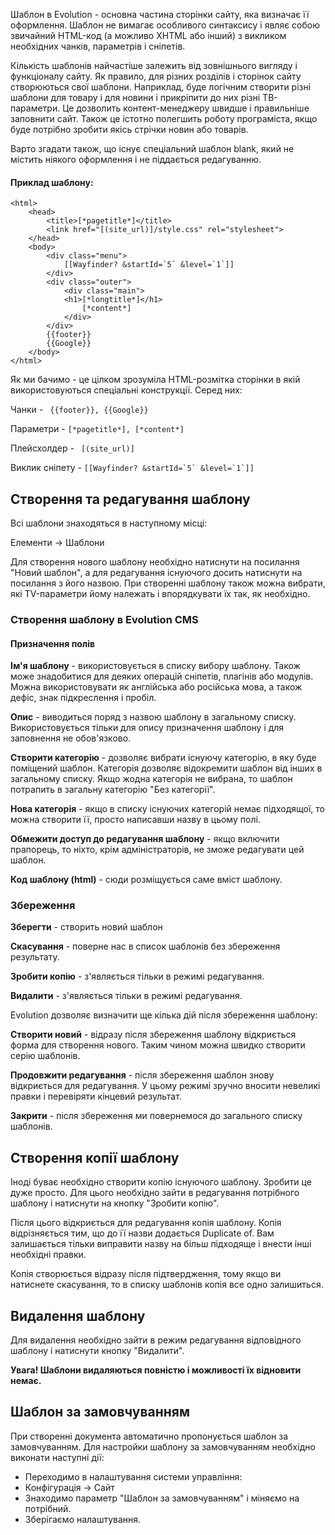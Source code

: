 Шаблон в Evolution - основна частина сторінки сайту, яка визначає її оформлення. Шаблон не вимагає особливого синтаксису і являє собою звичайний HTML-код (а можливо XHTML або інший) з викликом необхідних чанків, параметрів і сніпетів.

Кількість шаблонів найчастіше залежить від зовнішнього вигляду і функціоналу сайту. Як правило, для різних розділів і сторінок сайту створюються свої шаблони. Наприклад, буде логічним створити різні шаблони для товару і для новини і прикріпити до них різні ТВ-параметри. Це дозволить контент-менеджеру швидше і правильніше заповнити сайт. Також це істотно полегшить роботу програміста, якщо буде потрібно зробити якісь стрічки новин або товарів.

Варто згадати також, що існує спеціальний шаблон blank, який не містить ніякого оформлення і не піддається редагуванню.

#### Приклад шаблону:
````
<html>
    <head>
        <title>[*pagetitle*]</title>
        <link href="[(site_url)]/style.css" rel="stylesheet">
    </head>
    <body>
        <div class="menu">
            [[Wayfinder? &startId=`5` &level=`1`]]
        </div>
        <div class="outer">
            <div class="main">
            <h1>[*longtitle*]</h1>
                [*content*]
            </div>
        </div>
        {{footer}}
        {{Google}}
    </body>
</html>
````

Як ми бачимо - це цілком зрозуміла HTML-розмітка сторінки в якій використовуються спеціальні конструкції. Серед них:

Чанки - ```` {{footer}}, {{Google}}````

Параметри - ````[*pagetitle*], [*content*]````

Плейсхолдер - ````  [(site_url)] ````

Виклик сніпету - ````[[Wayfinder? &startId=`5` &level=`1`]]````

## Створення та редагування шаблону

Всі шаблони знаходяться в наступному місці:

Елементи → Шаблони

Для створення нового шаблону необхідно натиснути на посилання "Новий шаблон", а для редагування існуючого досить натиснути на посилання з його назвою.
При створенні шаблону також можна вибрати, які TV-параметри йому належать і впорядкувати їх так, як необхідно.

### Створення шаблону в Evolution CMS

#### Призначення полів

**Ім'я шаблону** - використовується в списку вибору шаблону. Також може знадобитися для деяких операцій сніпетів, плагінів або модулів. Можна використовувати як англійська або російська мова, а також дефіс, знак підкреслення і пробіл.

**Опис** - виводиться поряд з назвою шаблону в загальному списку. Використовується тільки для опису призначення шаблону і для заповнення не обов'язково.

**Створити категорію** - дозволяє вибрати існуючу категорію, в яку буде поміщений шаблон. Категорія дозволяє відокремити шаблон від інших в загальному списку. Якщо жодна категорія не вибрана, то шаблон потрапить в загальну категорію "Без категорії".

**Нова категорія** - якщо в списку існуючих категорій немає підходящої, то можна створити її, просто написавши назву в цьому полі.

**Обмежити доступ до редагування шаблону** - якщо включити прапорець, то ніхто, крім адміністраторів, не зможе редагувати цей шаблон.

**Код шаблону (html)** - сюди розміщується саме вміст шаблону.

### Збереження

**Зберегти** - створить новий шаблон

**Скасування** - поверне нас в список шаблонів без збереження результату.

**Зробити копію** - з'являється тільки в режимі редагування.

**Видалити** - з'являється тільки в режимі редагування.

Evolution дозволяє визначити ще кілька дій після збереження шаблону:

**Створити новий** - відразу після збереження шаблону відкриється форма для створення нового. Таким чином можна швидко створити серію шаблонів.

**Продовжити редагування** - після збереження шаблон знову відкриється для редагування. У цьому режимі зручно вносити невеликі правки і перевіряти кінцевий результат.

**Закрити** - після збереження ми повернемося до загального списку шаблонів.

## Створення копії шаблону

Іноді буває необхідно створити копію існуючого шаблону. Зробити це дуже просто. Для цього необхідно зайти в редагування потрібного шаблону і натиснути на кнопку "Зробити копію".

Після цього відкриється для редагування копія шаблону. Копія відрізняється тим, що до її назви додається Duplicate of. Вам залишається тільки виправити назву на більш підходяще і внести інші необхідні правки.

Копія створюється відразу після підтвердження, тому якщо ви натиснете скасування, то в списку шаблонів копія все одно залишиться.

## Видалення шаблону

Для видалення необхідно зайти в режим редагування відповідного шаблону і натиснути кнопку "Видалити".

**Увага! Шаблони видаляються повністю і можливості їх відновити немає.**

## Шаблон за замовчуванням

При створенні документа автоматично пропонується шаблон за замовчуванням. Для настройки шаблону за замовчуванням необхідно виконати наступні дії:

- Переходимо в налаштування системи управління:
- Конфігурація → Сайт
- Знаходимо параметр "Шаблон за замовчуванням" і міняємо на потрібний.
- Зберігаємо налаштування.

